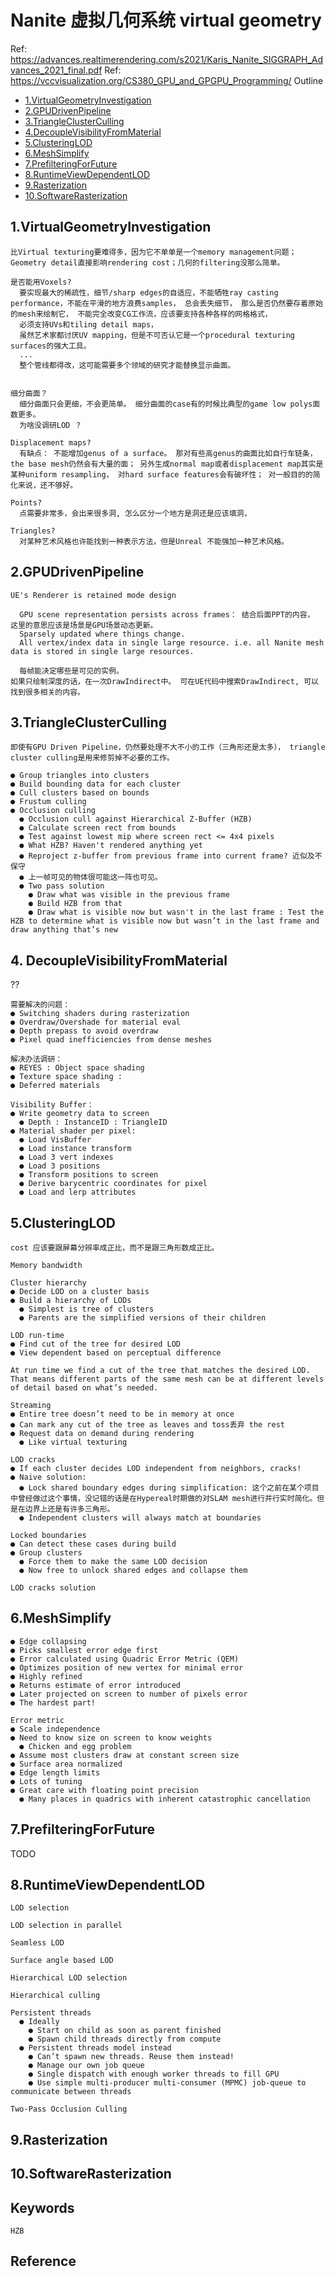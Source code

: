 # Nanite 虚拟几何系统 virtual geometry
Ref: https://advances.realtimerendering.com/s2021/Karis_Nanite_SIGGRAPH_Advances_2021_final.pdf
Ref: https://vccvisualization.org/CS380_GPU_and_GPGPU_Programming/
Outline

- [1.VirtualGeometryInvestigation](#1VirtualGeometryInvestigation)
- [2.GPUDrivenPipeline](#2GPUDrivenPipeline)
- [3.TriangleClusterCulling](#3TriangleClusterCulling)
- [4.DecoupleVisibilityFromMaterial](#4DecoupleVisibilityFromMaterial)
- [5.ClusteringLOD](#5ClusteringLOD)
- [6.MeshSimplify](#6MeshSimplify)
- [7.PrefilteringForFuture](#7PrefilteringForFuture)
- [8.RuntimeViewDependentLOD](#8RuntimeViewDependentLOD)
- [9.Rasterization](#9Rasterization)
- [10.SoftwareRasterization](#10SoftwareRasterization)
## 1.VirtualGeometryInvestigation

```
比Virtual texturing要难得多，因为它不单单是一个memory management问题；Geometry detail直接影响rendering cost；几何的filtering没那么简单。

是否能用Voxels?
  要实现最大的稀疏性，细节/sharp edges的自适应，不能牺牲ray casting performance，不能在平滑的地方浪费samples， 总会丢失细节， 那么是否仍然要存着原始的mesh来绘制它， 不能完全改变CG工作流，应该要支持各种各样的网格格式，
  必须支持UVs和tiling detail maps，
  虽然艺术家都讨厌UV mapping，但是不可否认它是一个procedural texturing surfaces的强大工具。
  ...
  整个管线都得改，这可能需要多个领域的研究才能替换显示曲面。


细分曲面？
  细分曲面只会更细，不会更简单。 细分曲面的case有的时候比典型的game low polys面数更多。
  为啥没调研LOD ？
    
Displacement maps?
  有缺点： 不能增加genus of a surface。 那对有些高genus的曲面比如自行车链条，the base mesh仍然会有大量的面； 另外生成normal map或者displacement map其实是某种uniform resampling， 对hard surface features会有破坏性； 对一般目的的简化来说，还不够好。

Points?
  点需要非常多，会出来很多洞, 怎么区分一个地方是洞还是应该填洞，

Triangles?
  对某种艺术风格也许能找到一种表示方法，但是Unreal 不能强加一种艺术风格。
```

## 2.GPUDrivenPipeline
```
UE's Renderer is retained mode design

  GPU scene representation persists across frames： 结合后面PPT的内容， 这里的意思应该是场景是GPU场景动态更新。
  Sparsely updated where things change.
  All vertex/index data in single large resource. i.e. all Nanite mesh data is stored in single large resources.

  每帧能决定哪些是可见的实例。
如果只绘制深度的话，在一次DrawIndirect中。 可在UE代码中搜索DrawIndirect, 可以找到很多相关的内容。

```

## 3.TriangleClusterCulling
```
即使有GPU Driven Pipeline，仍然要处理不大不小的工作（三角形还是太多）， triangle cluster culling是用来修剪掉不必要的工作。

● Group triangles into clusters
● Build bounding data for each cluster
● Cull clusters based on bounds
● Frustum culling
● Occlusion culling
  ● Occlusion cull against Hierarchical Z-Buffer (HZB)
  ● Calculate screen rect from bounds
  ● Test against lowest mip where screen rect <= 4x4 pixels
  ● What HZB? Haven't rendered anything yet
  ● Reproject z-buffer from previous frame into current frame? 近似及不保守
  ● 上一帧可见的物体很可能这一阵也可见。
  ● Two pass solution
    ● Draw what was visible in the previous frame
    ● Build HZB from that
    ● Draw what is visible now but wasn't in the last frame : Test the HZB to determine what is visible now but wasn’t in the last frame and draw anything that’s new
```

## 4. DecoupleVisibilityFromMaterial
??
```
需要解决的问题：
● Switching shaders during rasterization
● Overdraw/Overshade for material eval
● Depth prepass to avoid overdraw
● Pixel quad inefficiencies from dense meshes

解决办法调研：
● REYES : Object space shading
● Texture space shading : 
● Deferred materials

Visibility Buffer：
● Write geometry data to screen
  ● Depth : InstanceID : TriangleID
● Material shader per pixel:
  ● Load VisBuffer
  ● Load instance transform
  ● Load 3 vert indexes
  ● Load 3 positions
  ● Transform positions to screen
  ● Derive barycentric coordinates for pixel
  ● Load and lerp attributes
```

## 5.ClusteringLOD
```
cost 应该要跟屏幕分辨率成正比，而不是跟三角形数成正比。

Memory bandwidth

Cluster hierarchy
● Decide LOD on a cluster basis
● Build a hierarchy of LODs
  ● Simplest is tree of clusters
  ● Parents are the simplified versions of their children

LOD run-time
● Find cut of the tree for desired LOD
● View dependent based on perceptual difference

At run time we find a cut of the tree that matches the desired LOD. That means different parts of the same mesh can be at different levels of detail based on what’s needed.

Streaming
● Entire tree doesn’t need to be in memory at once
● Can mark any cut of the tree as leaves and toss丢弃 the rest
● Request data on demand during rendering
  ● Like virtual texturing

LOD cracks
● If each cluster decides LOD independent from neighbors, cracks!
● Naive solution:
  ● Lock shared boundary edges during simplification: 这个之前在某个项目中曾经做过这个事情，没记错的话是在Hypereal时期做的对SLAM mesh进行并行实时简化。但是在边界上还是有许多三角形。
  ● Independent clusters will always match at boundaries

Locked boundaries
● Can detect these cases during build
● Group clusters
  ● Force them to make the same LOD decision
  ● Now free to unlock shared edges and collapse them

LOD cracks solution

```

## 6.MeshSimplify
```
● Edge collapsing
● Picks smallest error edge first
● Error calculated using Quadric Error Metric (QEM)
● Optimizes position of new vertex for minimal error
● Highly refined
● Returns estimate of error introduced
● Later projected on screen to number of pixels error
● The hardest part!

Error metric
● Scale independence
● Need to know size on screen to know weights
  ● Chicken and egg problem
● Assume most clusters draw at constant screen size
● Surface area normalized
● Edge length limits
● Lots of tuning
● Great care with floating point precision
  ● Many places in quadrics with inherent catastrophic cancellation
```


## 7.PrefilteringForFuture
TODO

## 8.RuntimeViewDependentLOD
```
LOD selection

LOD selection in parallel

Seamless LOD

Surface angle based LOD

Hierarchical LOD selection

Hierarchical culling

Persistent threads
  ● Ideally
    ● Start on child as soon as parent finished
    ● Spawn child threads directly from compute
  ● Persistent threads model instead
    ● Can’t spawn new threads. Reuse them instead!
    ● Manage our own job queue
    ● Single dispatch with enough worker threads to fill GPU
    ● Use simple multi-producer multi-consumer (MPMC) job-queue to communicate between threads

Two-Pass Occlusion Culling

```

## 9.Rasterization

## 10.SoftwareRasterization


## Keywords
```
HZB
```
## Reference
